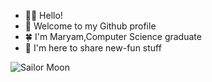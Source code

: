 * 👋🏻 Hello!
* 🌟 Welcome to my Github profile
* 🍀 I'm Maryam,Computer Science graduate 
* 💫 I'm here to share new-fun stuff


![Sailor Moon](https://github.com/mrymalsubhi/mrymalsubhi/assets/85639068/f13a8128-e895-4f54-8a7b-fb534d1ba37a)

